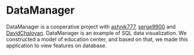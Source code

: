 # DataManager
DataManager is a cooperative project with [ashnik777](https://github.com/ashnik777), [serge9900](https://github.com/serge9900) and 
[DavidChaloyan](https://github.com/DavidChaloyan). DataManager is an example of SQL data visualization. We constructed a model of 
education center, and based on that, we made this application to view features on database.
